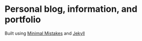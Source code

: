 # Personal blog, information, and portfolio

Built using [Minimal Mistakes](http://mmistakes.github.io/minimal-mistakes) and [Jekyll](http://jekyllrb.com/)
